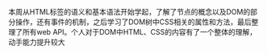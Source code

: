 本周从HTML标签的语义和基本语法开始学起，了解了节点的概念以及DOM的部分操作，还有事件的机制，之后学习了DOM树中CSS相关的属性和方法，最后整理了所有web API。个人对于DOM中HTML、CSS的内容有了一个整体的理解，动手能力提升较大